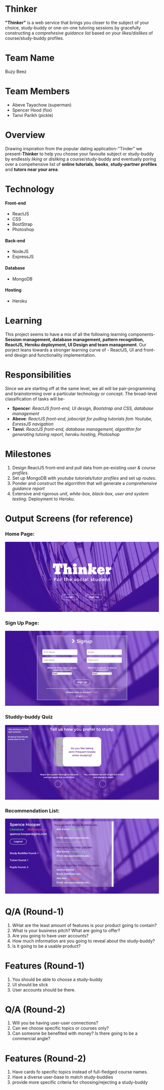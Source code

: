 # Thinker
**"Thinker"** is a web service that brings you closer to the subject of your choice, study-buddy or one-on-one tutoring sessions by gracefully constructing a *comprehesive guidance list* based on your *likes/dislikes* of course/study-buddy profiles. 

# Team Name
Buzy Beez

# Team Members
- Abeve Tayachow (superman)
- Spencer Hood  (fox)
- Tanvi Parikh  (pickle)

# Overview
Drawing inspiration from the popular dating application-"Tinder" we present-**Thinker** to help you choose your favouite subject or study-buddy by endlessly *liking* or *disliking* a course/study-buddy and eventually poring over a compehensive list of **online tutorials**, **books**, **study-partner profiles** and **tutors near your area**.

# Technology
#### Front-end
- ReactJS
- CSS
- BootStrap
- Photoshop

#### Back-end
- NodeJS
- ExpressJS

#### Database
- MongoDB

#### Hosting
- Heroku

# Learning
This project seems to have a mix of all the following learning components- 
**Session management, database management, pattern recognition, ReactJS, Heroku deployment, UI Design and team management**.
Our porject leans towards a stronger learning curve of - ReactJS, UI and front-end design and functionality implementation.

# Responsibilities
Since we are starting off at the same level, we all will be pair-programming and brainstorming over a particular technology or concept. The broad-level classification of tasks will be-
- **Spencer**: *ReactJS front-end, UI design, Bootstrap and CSS, database management*
- **Abeve**: *ReactJS front-end, jobscript for pulling tutorials fom Youtube, ExressJS navigation*
- **Tanvi**: *ReactJS front-end, database management, algorithm for generating tutoing report, heroku hosting, Photoshop*

# Milestones
1. Design ReactJS front-end and pull data from pe-existing *user & course profiles*.
2. Set up MongoDB with *youtube tutorials/tutor profiles* and set up *routes*.
3. Ponder and construct the algorrithm that will generate a *comprehensive guidance report* 
4. Extensive and rigorous *unit, white-box, black-box, user and system testing*. Deployment to *Heroku*.

# Output Screens (for reference)
### Home Page:
![Alt text](https://github.com/tapa8728/Thinker/blob/master/images/image.png "Home Page")
### Sign Up Page:
![Alt text](https://github.com/tapa8728/Thinker/blob/master/images/image%20(1).png "Sign Up")
### Studdy-buddy Quiz
![Alt text](https://github.com/tapa8728/Thinker/blob/master/images/image%20(2).png "Study-buddy quiz")
### Recommendation List:
![Alt text](https://github.com/tapa8728/Thinker/blob/master/images/image%20(3).png "Recommendation List")

# Q/A (Round-1)
1. WHat are the least amount of features is your product going to contain?
2. What is your business pitch? What are going to offer?
3. Are you going to have user accounts? 
4. How much information are you going to reveal about the study-buddy?
5. Is it going to be a usable product?

# Features (Round-1)
1. You should be able to choose a study-buddy
2. UI should be slick
3. User accounts should be there. 

# Q/A (Round-2) 
1. Will you be having user-user connections?
2. Can we choose specific topics or courses only?
3. Can someone be benefited with money? Is there going to be a commercial angle?

# Features (Round-2)
1. Have cards fo specific topics instead of full-fledged course names.
2. Have a diverse user-base to match study-buddies
3. provide more specific criteria for choosing/rejecting a study-buddy
